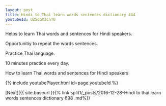 ```yaml
---
layout: post
title: Hindi to Thai learn words sentences dictionary 444 
youtubeId: UZSdGX3ChTU
---
```

 
 
Helps to learn Thai words and sentences for Hindi speakers.

Opportunitiy to repeat the words sentences. 

Practice Thai language. 
 
10 minutes practice every day. 
 
How to learn Thai words and sentences for Hindi speakers 
 
{% include youtubePlayer.html id=page.youtubeId %}
 
 
[Next]({{ site.baseurl }}{% link  split1/_posts/2016-12-28-Hindi to thai learn words sentences dictionary 698 .md%})
 

